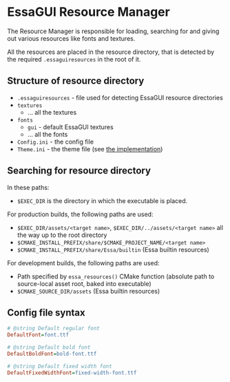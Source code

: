 # EssaGUI Resource Manager

The Resource Manager is responsible for loading, searching for and giving out various resources like fonts and textures.

All the resources are placed in the resource directory, that is detected by the required `.essaguiresources` in the root of it.

## Structure of resource directory

-   `.essaguiresources` - file used for detecting EssaGUI resource directories
-   `textures`
    -   ... all the textures
-   `fonts`
    -   `gui` - default EssaGUI textures
    -   ... all the fonts
-   `Config.ini` - the config file
-   `Theme.ini` - the theme file (see [the implementation](/EssaGUI/GUI/Theme.cpp))

## Searching for resource directory

In these paths:

-   `$EXEC_DIR` is the directory in which the executable is placed.

For production builds, the following paths are used:

-   `$EXEC_DIR/assets/<target name>`, `$EXEC_DIR/../assets/<target name>` all the way up to the root directory
-   `$CMAKE_INSTALL_PREFIX/share/$CMAKE_PROJECT_NAME/<target name>`
-   `$CMAKE_INSTALL_PREFIX/share/Essa/builtin` (Essa builtin resources)

For development builds, the following paths are used:

-   Path specified by `essa_resources()` CMake function (absolute path to source-local asset root, baked into executable)
-   `$CMAKE_SOURCE_DIR/assets` (Essa builtin resources)

## Config file syntax

```ini
# @string Default regular font
DefaultFont=font.ttf

# @string Default bold font
DefaultBoldFont=bold-font.ttf

# @string Default fixed width font
DefaultFixedWidthFont=fixed-width-font.ttf
```
